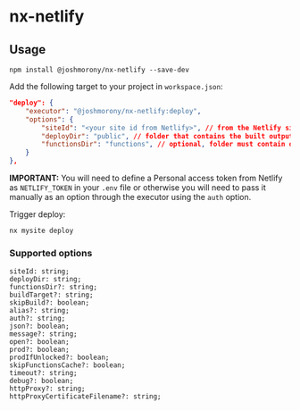 # nx-netlify

## Usage

```
npm install @joshmorony/nx-netlify --save-dev
```

Add the following target to your project in `workspace.json`:

```json
"deploy": {
    "executor": "@joshmorony/nx-netlify:deploy",
    "options": {
        "siteId": "<your site id from Netlify>", // from the Netlify site you want to deploy to
        "deployDir": "public", // folder that contains the built output to be deployed
        "functionsDir": "functions", // optional, folder must contain only compiled lambda functions
    }
},
```

**IMPORTANT:** You will need to define a Personal access token from Netlify as `NETLIFY_TOKEN` in your `.env` file or otherwise you will need to pass it manually as an option through the executor using the `auth` option.

Trigger deploy:

```
nx mysite deploy
```

### Supported options

```
siteId: string;
deployDir: string;
functionsDir?: string;
buildTarget?: string;
skipBuild?: boolean;
alias?: string;
auth?: string;
json?: boolean;
message?: string;
open?: boolean;
prod?: boolean;
prodIfUnlocked?: boolean;
skipFunctionsCache?: boolean;
timeout?: string;
debug?: boolean;
httpProxy?: string;
httpProxyCertificateFilename?: string;
```
